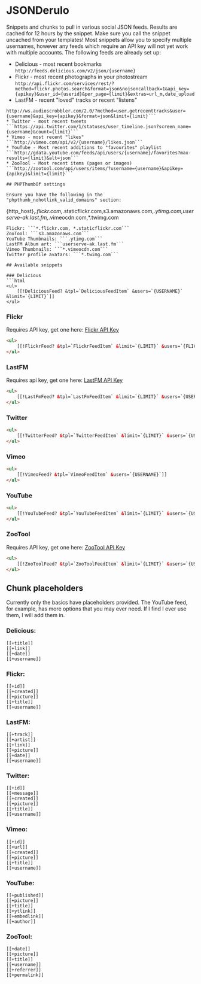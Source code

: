 # JSONDerulo

Snippets and chunks to pull in various social JSON feeds.
Results are cached for 12 hours by the snippet. Make sure you call the snippet uncached from your templates!
Most snippets allow you to specify multiple usernames, however any feeds which require an API key will not yet work with multiple accounts.
The following feeds are already set up:

* Delicious - most recent bookmarks
```http://feeds.delicious.com/v2/json/{username}```
* Flickr - most recent photographs in your photostream
```http://api.flickr.com/services/rest/?method=flickr.photos.search&format=json&nojsoncallback=1&api_key={apikey}&user_id={userid}&per_page={limit}&extras=url_m,date_upload```
* LastFM - recent "loved" tracks or recent "listens"
```http://ws.audioscrobbler.com/2.0/?method=user.getlovedtracks&user={username}&api_key={apikey}&format=json&limit={limit}
http://ws.audioscrobbler.com/2.0/?method=user.getrecenttracks&user={username}&api_key={apikey}&format=json&limit={limit}```
* Twitter - most recent tweets
```https://api.twitter.com/1/statuses/user_timeline.json?screen_name={username}&count={limit}```
* Vimeo - most recent "likes"
```http://vimeo.com/api/v2/{username}/likes.json```
* YouTube - Most recent additions to "favourites" playlist
```http://gdata.youtube.com/feeds/api/users/{username}/favorites?max-results={limit}&alt=json```
* ZooTool - Most recent items (pages or images)
```http://zootool.com/api/users/items/?username={username}&apikey={apikey}&limit={limit}```

## PHPThumbOf settings

Ensure you have the following in the "phpthumb_nohotlink_valid_domains" section:
```
{http_host},*.flickr.com,*.staticflickr.com,s3.amazonaws.com,*.ytimg.com,userserve-ak.last.fm,*.vimeocdn.com,*.twimg.com
```
Flickr: ```*.flickr.com, *.staticflickr.com```
ZooTool: ```s3.amazonaws.com```
YouTube Thumbnails: ```.ytimg.com```
LastFM Album art: ```userserve-ak.last.fm```
Vimeo Thumbnails: ```*.vimeocdn.com```
Twitter profile avatars: ```*.twimg.com```

## Available snippets

### Delicious
```html
<ul>
	[[!DeliciousFeed? &tpl=`DeliciousFeedItem` &users=`{USERNAME}` &limit=`{LIMIT}`]]
</ul>
```

### Flickr
Requires API key, get one here:
[Flickr API Key](http://www.flickr.com/services/apps/create/apply)
```html
<ul>
	[[!FlickrFeed? &tpl=`FlickrFeedItem` &limit=`{LIMIT}` &users=`{FLICKR USER ID}` &apiKey=`{API KEY}` &userName=`{USERNAME}`]]
</ul>
```
### LastFM
Requires api key, get one here:
[LastFM API Key](http://www.last.fm/api/account)
```html
<ul>
	[[!LastFmFeed? &tpl=`LastFmFeedItem` &limit=`{LIMIT}` &users=`{USERNAME}` &apiKey=`{API KEY}`]]
</ul>
```
### Twitter
```html
<ul>
	[[!TwitterFeed? &tpl=`TwitterFeedItem` &limit=`{LIMIT}` &users=`{USERNAME}`]]
</ul>
```
### Vimeo
```html
<ul>
	[[!VimeoFeed? &tpl=`VimeoFeedItem` &users=`{USERNAME}`]]
</ul>
```
### YouTube
```html
<ul>
	[[!YouTubeFeed? &tpl=`YouTubeFeedItem` &limit=`{LIMIT}` &users=`{USERNAME}`]]
</ul>
```
### ZooTool
Requires API key, get one here:
[ZooTool API Key](http://zootool.com/api/keys)
```html
<ul>
	[[!ZooToolFeed? &tpl=`ZooToolFeedItem` &limit=`{LIMIT}` &users=`{USERNAME}` &apiKey=`{API KEY}`]]
</ul>
```
## Chunk placeholders

Currently only the basics have placeholders provided. The YouTube feed, for example, has more options that you may ever need. If I find I ever use them, I will add them in.

### Delicious:
```
[[+title]]
[[+link]]
[[+date]]
[[+username]]
```
### Flickr:
```
[[+id]]
[[+created]]
[[+picture]]
[[+title]]
[[+username]]
```
### LastFM:
```
[[+track]]
[[+artist]]
[[+link]]
[[+picture]]
[[+date]]
[[+username]]
```
### Twitter:
```
[[+id]]
[[+message]]
[[+created]]
[[+picture]]
[[+title]]
[[+username]]
```
### Vimeo:
```
[[+id]]
[[+url]]
[[+created]]
[[+picture]]
[[+title]]
[[+username]]
```
### YouTube:
```
[[+published]]
[[+picture]]
[[+title]]
[[+ytlink]]
[[+embedlink]]
[[+author]]
```
### ZooTool:
```
[[+date]]
[[+picture]]
[[+title]]
[[+username]]
[[+referrer]]
[[+permalink]]
```